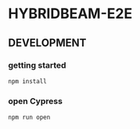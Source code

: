 # HYBRIDBEAM-E2E

## DEVELOPMENT

### getting started

```
npm install
```
### open Cypress

```
npm run open
```
